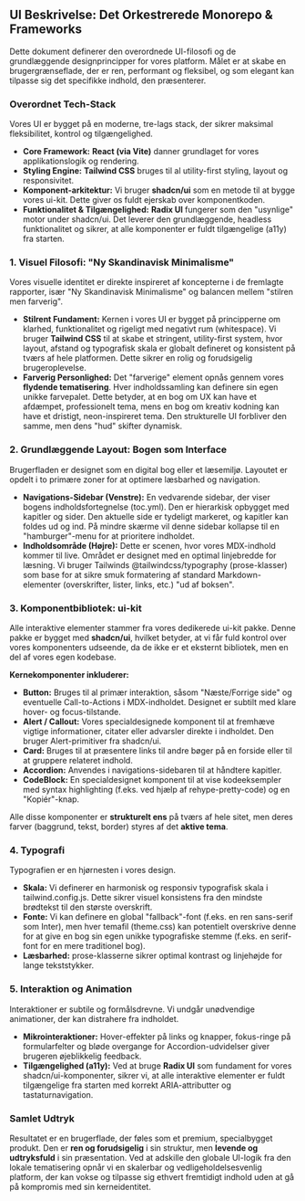 ## **UI Beskrivelse: Det Orkestrerede Monorepo & Frameworks**

Dette dokument definerer den overordnede UI-filosofi og de grundlæggende designprincipper for vores platform. Målet er at skabe en brugergrænseflade, der er ren, performant og fleksibel, og som elegant kan tilpasse sig det specifikke indhold, den præsenterer.

### **Overordnet Tech-Stack**

Vores UI er bygget på en moderne, tre-lags stack, der sikrer maksimal fleksibilitet, kontrol og tilgængelighed.

* **Core Framework:** **React (via Vite)** danner grundlaget for vores applikationslogik og rendering.  
* **Styling Engine:** **Tailwind CSS** bruges til al utility-first styling, layout og responsivitet.  
* **Komponent-arkitektur:** Vi bruger **shadcn/ui** som en metode til at bygge vores ui-kit. Dette giver os fuldt ejerskab over komponentkoden.  
* **Funktionalitet & Tilgængelighed:** **Radix UI** fungerer som den "usynlige" motor under shadcn/ui. Det leverer den grundlæggende, headless funktionalitet og sikrer, at alle komponenter er fuldt tilgængelige (a11y) fra starten.

### **1\. Visuel Filosofi: "Ny Skandinavisk Minimalisme"**

Vores visuelle identitet er direkte inspireret af koncepterne i de fremlagte rapporter, især "Ny Skandinavisk Minimalisme" og balancen mellem "stilren men farverig".

* **Stilrent Fundament:** Kernen i vores UI er bygget på principperne om klarhed, funktionalitet og rigeligt med negativt rum (whitespace). Vi bruger **Tailwind CSS** til at skabe et stringent, utility-first system, hvor layout, afstand og typografisk skala er globalt defineret og konsistent på tværs af hele platformen. Dette sikrer en rolig og forudsigelig brugeroplevelse.  
* **Farverig Personlighed:** Det "farverige" element opnås gennem vores **flydende tematisering**. Hver indholdssamling kan definere sin egen unikke farvepalet. Dette betyder, at en bog om UX kan have et afdæmpet, professionelt tema, mens en bog om kreativ kodning kan have et dristigt, neon-inspireret tema. Den strukturelle UI forbliver den samme, men dens "hud" skifter dynamisk.

### **2\. Grundlæggende Layout: Bogen som Interface**

Brugerfladen er designet som en digital bog eller et læsemiljø. Layoutet er opdelt i to primære zoner for at optimere læsbarhed og navigation.

* **Navigations-Sidebar (Venstre):** En vedvarende sidebar, der viser bogens indholdsfortegnelse (toc.yml). Den er hierarkisk opbygget med kapitler og sider. Den aktuelle side er tydeligt markeret, og kapitler kan foldes ud og ind. På mindre skærme vil denne sidebar kollapse til en "hamburger"-menu for at prioritere indholdet.  
* **Indholdsområde (Højre):** Dette er scenen, hvor vores MDX-indhold kommer til live. Området er designet med en optimal linjebredde for læsning. Vi bruger Tailwinds @tailwindcss/typography (prose-klasser) som base for at sikre smuk formatering af standard Markdown-elementer (overskrifter, lister, links, etc.) "ud af boksen".

### **3\. Komponentbibliotek: ui-kit**

Alle interaktive elementer stammer fra vores dedikerede ui-kit pakke. Denne pakke er bygget med **shadcn/ui**, hvilket betyder, at vi får fuld kontrol over vores komponenters udseende, da de ikke er et eksternt bibliotek, men en del af vores egen kodebase.

**Kernekomponenter inkluderer:**

* **Button:** Bruges til al primær interaktion, såsom "Næste/Forrige side" og eventuelle Call-to-Actions i MDX-indholdet. Designet er subtilt med klare hover- og focus-tilstande.  
* **Alert / Callout:** Vores specialdesignede komponent til at fremhæve vigtige informationer, citater eller advarsler direkte i indholdet. Den bruger Alert-primitiver fra shadcn/ui.  
* **Card:** Bruges til at præsentere links til andre bøger på en forside eller til at gruppere relateret indhold.  
* **Accordion:** Anvendes i navigations-sidebaren til at håndtere kapitler.  
* **CodeBlock:** En specialdesignet komponent til at vise kodeeksempler med syntax highlighting (f.eks. ved hjælp af rehype-pretty-code) og en "Kopiér"-knap.

Alle disse komponenter er **strukturelt ens** på tværs af hele sitet, men deres farver (baggrund, tekst, border) styres af det **aktive tema**.

### **4\. Typografi**

Typografien er en hjørnesten i vores design.

* **Skala:** Vi definerer en harmonisk og responsiv typografisk skala i tailwind.config.js. Dette sikrer visuel konsistens fra den mindste brødtekst til den største overskrift.  
* **Fonte:** Vi kan definere en global "fallback"-font (f.eks. en ren sans-serif som Inter), men hver temafil (theme.css) kan potentielt overskrive denne for at give en bog sin egen unikke typografiske stemme (f.eks. en serif-font for en mere traditionel bog).  
* **Læsbarhed:** prose-klasserne sikrer optimal kontrast og linjehøjde for lange tekststykker.

### **5\. Interaktion og Animation**

Interaktioner er subtile og formålsdrevne. Vi undgår unødvendige animationer, der kan distrahere fra indholdet.

* **Mikrointeraktioner:** Hover-effekter på links og knapper, fokus-ringe på formularfelter og bløde overgange for Accordion-udvidelser giver brugeren øjeblikkelig feedback.  
* **Tilgængelighed (a11y):** Ved at bruge **Radix UI** som fundament for vores shadcn/ui-komponenter, sikrer vi, at alle interaktive elementer er fuldt tilgængelige fra starten med korrekt ARIA-attributter og tastaturnavigation.

### **Samlet Udtryk**

Resultatet er en brugerflade, der føles som et premium, specialbygget produkt. Den er **ren og forudsigelig** i sin struktur, men **levende og udtryksfuld** i sin præsentation. Ved at adskille den globale UI-logik fra den lokale tematisering opnår vi en skalerbar og vedligeholdelsesvenlig platform, der kan vokse og tilpasse sig ethvert fremtidigt indhold uden at gå på kompromis med sin kerneidentitet.
